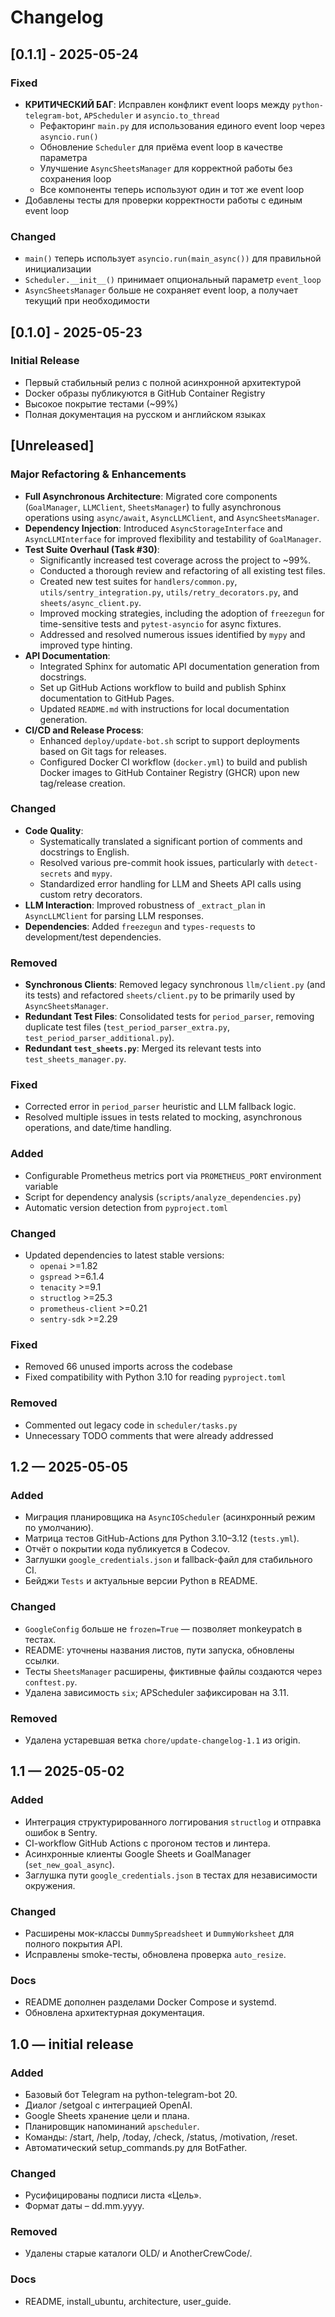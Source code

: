 # Changelog

## [0.1.1] - 2025-05-24

### Fixed
- **КРИТИЧЕСКИЙ БАГ**: Исправлен конфликт event loops между `python-telegram-bot`, `APScheduler` и `asyncio.to_thread`
  - Рефакторинг `main.py` для использования единого event loop через `asyncio.run()`
  - Обновление `Scheduler` для приёма event loop в качестве параметра
  - Улучшение `AsyncSheetsManager` для корректной работы без сохранения loop
  - Все компоненты теперь используют один и тот же event loop
- Добавлены тесты для проверки корректности работы с единым event loop

### Changed
- `main()` теперь использует `asyncio.run(main_async())` для правильной инициализации
- `Scheduler.__init__()` принимает опциональный параметр `event_loop`
- `AsyncSheetsManager` больше не сохраняет event loop, а получает текущий при необходимости

## [0.1.0] - 2025-05-23

### Initial Release
- Первый стабильный релиз с полной асинхронной архитектурой
- Docker образы публикуются в GitHub Container Registry
- Высокое покрытие тестами (~99%)
- Полная документация на русском и английском языках

## [Unreleased]

### Major Refactoring & Enhancements
- **Full Asynchronous Architecture**: Migrated core components (`GoalManager`, `LLMClient`, `SheetsManager`) to fully asynchronous operations using `async/await`, `AsyncLLMClient`, and `AsyncSheetsManager`.
- **Dependency Injection**: Introduced `AsyncStorageInterface` and `AsyncLLMInterface` for improved flexibility and testability of `GoalManager`.
- **Test Suite Overhaul (Task #30)**: 
    - Significantly increased test coverage across the project to ~99%.
    - Conducted a thorough review and refactoring of all existing test files.
    - Created new test suites for `handlers/common.py`, `utils/sentry_integration.py`, `utils/retry_decorators.py`, and `sheets/async_client.py`.
    - Improved mocking strategies, including the adoption of `freezegun` for time-sensitive tests and `pytest-asyncio` for async fixtures.
    - Addressed and resolved numerous issues identified by `mypy` and improved type hinting.
- **API Documentation**: 
    - Integrated Sphinx for automatic API documentation generation from docstrings.
    - Set up GitHub Actions workflow to build and publish Sphinx documentation to GitHub Pages.
    - Updated `README.md` with instructions for local documentation generation.
- **CI/CD and Release Process**: 
    - Enhanced `deploy/update-bot.sh` script to support deployments based on Git tags for releases.
    - Configured Docker CI workflow (`docker.yml`) to build and publish Docker images to GitHub Container Registry (GHCR) upon new tag/release creation.

### Changed
- **Code Quality**: 
    - Systematically translated a significant portion of comments and docstrings to English.
    - Resolved various pre-commit hook issues, particularly with `detect-secrets` and `mypy`.
    - Standardized error handling for LLM and Sheets API calls using custom retry decorators.
- **LLM Interaction**: Improved robustness of `_extract_plan` in `AsyncLLMClient` for parsing LLM responses.
- **Dependencies**: Added `freezegun` and `types-requests` to development/test dependencies.

### Removed
- **Synchronous Clients**: Removed legacy synchronous `llm/client.py` (and its tests) and refactored `sheets/client.py` to be primarily used by `AsyncSheetsManager`.
- **Redundant Test Files**: Consolidated tests for `period_parser`, removing duplicate test files (`test_period_parser_extra.py`, `test_period_parser_additional.py`).
- **Redundant `test_sheets.py`**: Merged its relevant tests into `test_sheets_manager.py`.

### Fixed
- Corrected error in `period_parser` heuristic and LLM fallback logic.
- Resolved multiple issues in tests related to mocking, asynchronous operations, and date/time handling.

### Added
- Configurable Prometheus metrics port via `PROMETHEUS_PORT` environment variable
- Script for dependency analysis (`scripts/analyze_dependencies.py`)
- Automatic version detection from `pyproject.toml`

### Changed
- Updated dependencies to latest stable versions:
  - `openai` >=1.82
  - `gspread` >=6.1.4
  - `tenacity` >=9.1
  - `structlog` >=25.3
  - `prometheus-client` >=0.21
  - `sentry-sdk` >=2.29

### Fixed
- Removed 66 unused imports across the codebase
- Fixed compatibility with Python 3.10 for reading `pyproject.toml`

### Removed
- Commented out legacy code in `scheduler/tasks.py`
- Unnecessary TODO comments that were already addressed

## 1.2 — 2025-05-05

### Added
* Миграция планировщика на `AsyncIOScheduler` (асинхронный режим по умолчанию).
* Матрица тестов GitHub-Actions для Python 3.10–3.12 (`tests.yml`).
* Отчёт о покрытии кода публикуется в Codecov.
* Заглушки `google_credentials.json` и fallback-файл для стабильного CI.
* Бейджи `Tests` и актуальные версии Python в README.

### Changed
* `GoogleConfig` больше не `frozen=True` — позволяет monkeypatch в тестах.
* README: уточнены названия листов, пути запуска, обновлены ссылки.
* Тесты `SheetsManager` расширены, фиктивные файлы создаются через `conftest.py`.
* Удалена зависимость `six`; APScheduler зафиксирован на 3.11.

### Removed
* Удалена устаревшая ветка `chore/update-changelog-1.1` из origin.

## 1.1 — 2025-05-02

### Added
* Интеграция структурированного логгирования `structlog` и отправка ошибок в Sentry.
* CI-workflow GitHub Actions с прогоном тестов и линтера.
* Асинхронные клиенты Google Sheets и GoalManager (`set_new_goal_async`).
* Заглушка пути `google_credentials.json` в тестах для независимости окружения.

### Changed
* Расширены мок-классы `DummySpreadsheet` и `DummyWorksheet` для полного покрытия API.
* Исправлены smoke-тесты, обновлена проверка `auto_resize`.

### Docs
* README дополнен разделами Docker Compose и systemd.
* Обновлена архитектурная документация.

## 1.0 — initial release

### Added
* Базовый бот Telegram на python-telegram-bot 20.
* Диалог /setgoal с интеграцией OpenAI.
* Google Sheets хранение цели и плана.
* Планировщик напоминаний `apscheduler`.
* Команды: /start, /help, /today, /check, /status, /motivation, /reset.
* Автоматический setup_commands.py для BotFather.

### Changed
* Русифицированы подписи листа «Цель».
* Формат даты – dd.mm.yyyy.

### Removed
* Удалены старые каталоги OLD/ и AnotherCrewCode/.

### Docs
* README, install_ubuntu, architecture, user_guide. 